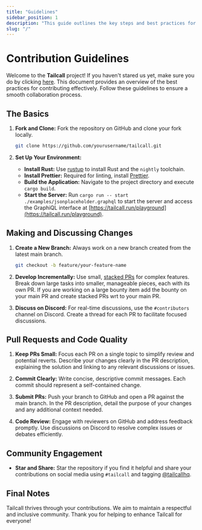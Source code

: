 ```yaml
---
title: "Guidelines"
sidebar_position: 1
description: "This guide outlines the key steps and best practices for contributing to the Tailcall project, covering setup, coding, testing, and documentation to ensure quality and consistency in contributions."
slug: "/"
---
```


# Contribution Guidelines

Welcome to the **Tailcall** project! If you haven't stared us yet, make sure you do by clicking [here](https://github.com/tailcallhq/tailcall).
This document provides an overview of the best practices for contributing effectively. Follow these guidelines to ensure a smooth collaboration process.

## The Basics

1. **Fork and Clone:** Fork the repository on GitHub and clone your fork locally.

   ```bash
   git clone https://github.com/yourusername/tailcall.git
   ```

2. **Set Up Your Environment:**
   - **Install Rust:** Use [rustup](https://rustup.rs/) to install Rust and the `nightly` toolchain.
   - **Install Prettier:** Required for linting, install [Prettier](https://prettier.io/).
   - **Build the Application:** Navigate to the project directory and execute `cargo build`.
   - **Start the Server:** Run `cargo run -- start ./examples/jsonplaceholder.graphql` to start the server and access the GraphiQL interface at [https://tailcall.run/playground](https://tailcall.run/playground).

## Making and Discussing Changes

1. **Create a New Branch:** Always work on a new branch created from the latest main branch.

   ```bash
   git checkout -b feature/your-feature-name
   ```

2. **Develop Incrementally:** Use small, [stacked PRs](https://benjamincongdon.me/blog/2022/07/17/In-Praise-of-Stacked-PRs/) for complex features. Break down large tasks into smaller, manageable pieces, each with its own PR. If you are working on a large bounty item add the bounty on your main PR and create stacked PRs wrt to your main PR.

3. **Discuss on Discord:** For real-time discussions, use the `#contributors` channel on Discord. Create a thread for each PR to facilitate focused discussions.

## Pull Requests and Code Quality

1. **Keep PRs Small:** Focus each PR on a single topic to simplify review and potential reverts. Describe your changes clearly in the PR description, explaining the solution and linking to any relevant discussions or issues.

2. **Commit Clearly:** Write concise, descriptive commit messages. Each commit should represent a self-contained change.

3. **Submit PRs:** Push your branch to GitHub and open a PR against the main branch. In the PR description, detail the purpose of your changes and any additional context needed.

4. **Code Review:** Engage with reviewers on GitHub and address feedback promptly. Use discussions on Discord to resolve complex issues or debates efficiently.

## Community Engagement

- **Star and Share:** Star the repository if you find it helpful and share your contributions on social media using `#tailcall` and tagging [@tailcallhq](https://twitter.com/tailcallhq).

## Final Notes

Tailcall thrives through your contributions. We aim to maintain a respectful and inclusive community. Thank you for helping to enhance Tailcall for everyone!
